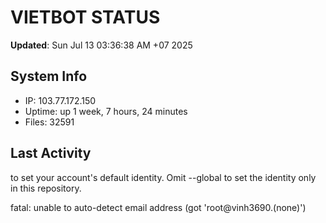 # VIETBOT STATUS
**Updated**: Sun Jul 13 03:36:38 AM +07 2025

## System Info
- IP: 103.77.172.150
- Uptime: up 1 week, 7 hours, 24 minutes
- Files: 32591

## Last Activity

to set your account's default identity.
Omit --global to set the identity only in this repository.

fatal: unable to auto-detect email address (got 'root@vinh3690.(none)')
